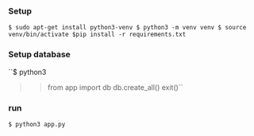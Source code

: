 ### Setup
``$ sudo apt-get install python3-venv
$ python3 -m venv venv
$ source venv/bin/activate
$pip install -r requirements.txt``

### Setup database
``$ python3
>> from app import db
>> db.create_all()
>> exit()``

### run
``$ python3 app.py``
